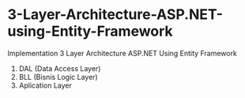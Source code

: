 # 3-Layer-Architecture-ASP.NET-using-Entity-Framework
Implementation 3 Layer Architecture ASP.NET Using Entity Framework 
<ol>
<li>DAL (Data Access Layer)</li>
<li>BLL (Bisnis Logic Layer)</li>
<li>Aplication Layer</li>
</ol>
